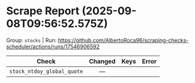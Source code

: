# Scrape Report (2025-09-08T09:56:52.575Z)

Group: `stocks`  |  Run: https://github.com/AlbertoRoca96/scraping-checks-scheduler/actions/runs/17546906592

| Check | Changed | Keys | Error |
|---|:---:|:--|:--|
| `stock_ntdoy_global_quote` | — |  |  |
